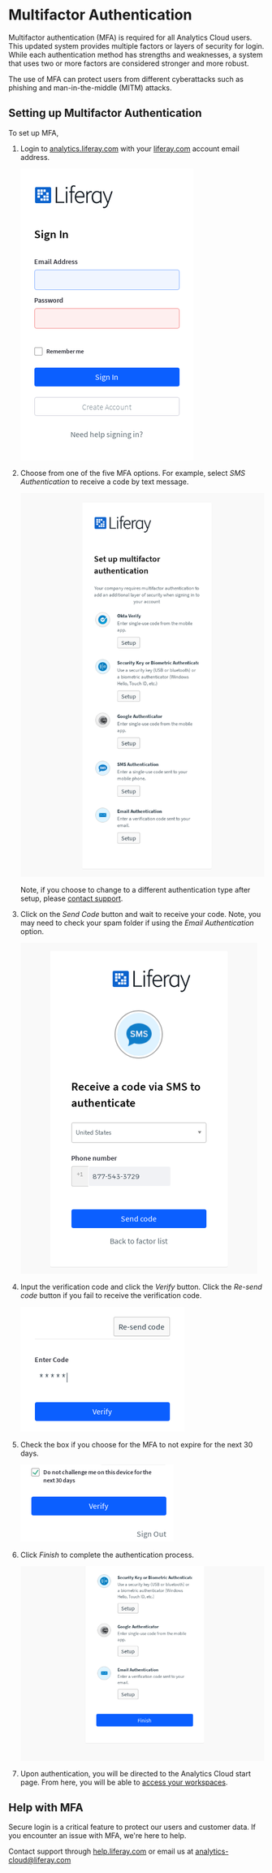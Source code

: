 # Multifactor Authentication

Multifactor authentication (MFA) is required for all Analytics Cloud users. This updated system provides multiple factors or layers of security for login. While each authentication method has strengths and weaknesses, a system that uses two or more factors are considered stronger and more robust.

The use of MFA can protect users from different cyberattacks such as phishing and man-in-the-middle (MITM) attacks.

## Setting up Multifactor Authentication

To set up MFA,

1. Login to [analytics.liferay.com](https://analytics.liferay.com) with your [liferay.com](https://www.liferay.com) account email address.

    ![Login to Liferay with your user account.](./multifactor-authentication/images/01.png)

1. Choose from one of the five MFA options. For example, select *SMS Authentication* to receive a code by text message. 

    ![asdf](./multifactor-authentication/images/02.png)

   Note, if you choose to change to a different authentication type after setup, please [contact support](#help-with-mfa).
   

1. Click on the *Send Code* button and wait to receive your code. Note, you may need to check your spam folder if using the *Email Authentication* option.

    ![Select a authentication option and click send code.](./multifactor-authentication/images/03.png)

1. Input the verification code and click the *Verify* button. Click the *Re-send code* button if you fail to receive the verification code.

    ![Input and verify received code.](./multifactor-authentication/images/04.png)

1. Check the box if you choose for the MFA to not expire for the next 30 days.

    ![Check the box if you want the MFA to not expire for 30 days.](./multifactor-authentication/images/06.png)

1. Click *Finish* to complete the authentication process.

    ![Click the Finish button to finish the process.](./multifactor-authentication/images/05.png)

1. Upon authentication, you will be directed to the Analytics Cloud start page. From here, you will be able to [access your workspaces](./accessing-your-workspace.md).

## Help with MFA

Secure login is a critical feature to protect our users and customer data. If you encounter an issue with MFA, we're here to help. 

Contact support through [help.liferay.com](https://help.liferay.com/) or email us at [analytics-cloud@liferay.com](mailto:analytics-cloud%40liferay.com)